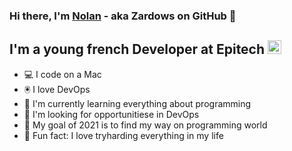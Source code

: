 ### Hi there, I'm [Nolan][LinkedIn] - aka Zardows on GitHub 👋

## I'm a young french Developer at Epitech <img align="char" alt="Epitech" width="22px" src="https://newsroom.ionis-group.com/wp-content/uploads/2018/12/epitech-logo-signature-quadri.png" />

- 💻  I code on a Mac
- 🖲  I love DevOps
- 🧐  I'm currently learning everything about programming
- 🔬  I'm looking for opportunitiese in DevOps
- 🥅  My goal of 2021 is to find my way on programming world
- 👾  Fun fact: I love tryharding everything in my life

[LinkedIn]: https://www.linkedin.com/in/nolan-routel-985baa177/?locale=en_US
